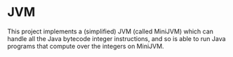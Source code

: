 # JVM
This project implements a (simplified) JVM (called MiniJVM) which can handle all the Java bytecode integer instructions, and so is able to run Java programs that compute over the integers on MiniJVM.
